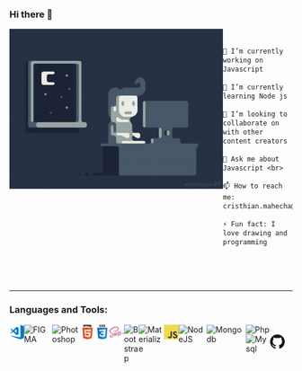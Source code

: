 ### Hi there 👋

<!--
**Crmaxis/Crmaxis** is a ✨ _special_ ✨ repository because its `README.md` (this file) appears on your GitHub profile.
-->
<img align="left" alt="Visual Studio Code" width="380px" src="https://raw.githubusercontent.com/Crismaxis/AssetsInfo/master/asset/code.gif"/>

<br>

<div>
  
    🔭 I’m currently working on Javascript
  
    🌱 I’m currently learning Node js 

    👯 I’m looking to collaborate on with other content creators

    💬 Ask me about Javascript <br>

    📫 How to reach me: cristhian.mahecha@outlook.com

    ⚡ Fun fact: I love drawing and programming

<div>
  
<br>
<br>
<br>

---

### Languages and Tools:

<img align="left" alt="Visual Studio Code" width="26px" src="https://raw.githubusercontent.com/github/explore/80688e429a7d4ef2fca1e82350fe8e3517d3494d/topics/visual-studio-code/visual-studio-code.png" />
<img align="left" alt="FIGMA" width="50px" src="https://d2eip9sf3oo6c2.cloudfront.net/tags/images/000/001/237/landscape/figma-1-logo.png" />
<img align="left" alt="Photoshop" width="50px" src="https://tallerinformatica29.files.wordpress.com/2015/05/logo_photoshop.png" />
<img align="left" alt="HTML5" width="26px" src="https://raw.githubusercontent.com/github/explore/80688e429a7d4ef2fca1e82350fe8e3517d3494d/topics/html/html.png" />
<img align="left" alt="CSS3" width="26px" src="https://raw.githubusercontent.com/github/explore/80688e429a7d4ef2fca1e82350fe8e3517d3494d/topics/css/css.png" />
<img align="left" alt="Sass" width="26px" src="https://raw.githubusercontent.com/github/explore/80688e429a7d4ef2fca1e82350fe8e3517d3494d/topics/sass/sass.png" />
<img align="left" alt="Bootstrap" width="26px" src="https://upload.wikimedia.org/wikipedia/commons/thumb/b/b2/Bootstrap_logo.svg/1200px-Bootstrap_logo.svg.png" />
<img align="left" alt="Materialize" width="45px" src="https://seeklogo.com/images/M/materialize-logo-0FCAD8A6F8-seeklogo.com.png" />
<img align="left" alt="JavaScript" width="26px" src="https://raw.githubusercontent.com/github/explore/80688e429a7d4ef2fca1e82350fe8e3517d3494d/topics/javascript/javascript.png" />

<img align="left" alt="NodeJS" width="50px" src="https://www.lomasnuevo.net/wp-contentupl/2017/07/nodejs_logo.png" />
<img align="left" alt="Mongodb" width="70px" src="https://www.bacula.lat/wp-content/uploads/2020/02/MongoDB_Logo_FullColorBlack_RGB-4td3yuxzjs.png" />
<img align="left" alt="Php" width="45px" src="https://upload.wikimedia.org/wikipedia/commons/thumb/2/27/PHP-logo.svg/1200px-PHP-logo.svg.png" />
<img align="left" alt="Mysql" width="43px" src="https://serv3.raiolanetworks.es/blog/wp-content/uploads/mysqloptimizar1.png" />
<img align="left" alt="GitHub" width="26px" src="https://raw.githubusercontent.com/github/explore/78df643247d429f6cc873026c0622819ad797942/topics/github/github.png" />

